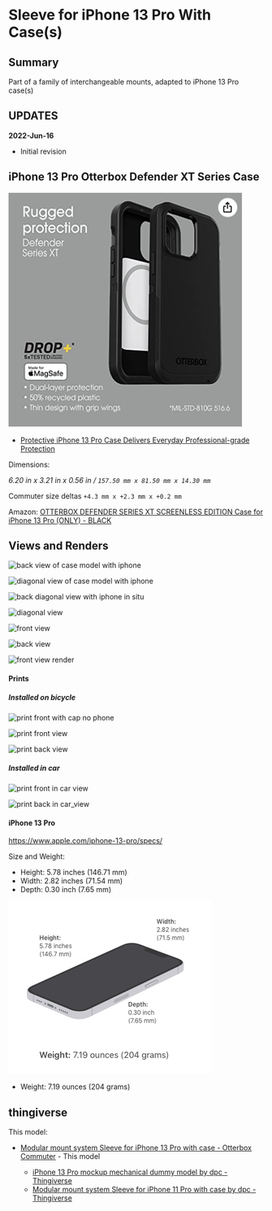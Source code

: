 Sleeve for iPhone 13 Pro With Case(s)
=====================================

Summary
-------

Part of a family of interchangeable mounts, adapted to iPhone 13 Pro case(s)

UPDATES
-------

**2022-Jun-16**

-	Initial revision

iPhone 13 Pro Otterbox Defender XT Series Case
-------------------------------------------

![empty case](img/rugged_case_itself.png)


-	[Protective iPhone 13 Pro Case Delivers Everyday Professional-grade Protection](https://www.otterbox.com/en-us/protective-iphone-13-pro-case-with-magsafe-black/77-85572.html)

Dimensions:

*6.20 in x 3.21 in x 0.56 in / `157.50 mm x 81.50 mm x 14.30 mm`*

Commuter size deltas `+4.3 mm x +2.3 mm x +0.2 mm`


Amazon: [OTTERBOX DEFENDER SERIES XT SCREENLESS EDITION Case for iPhone 13 Pro (ONLY) - BLACK](https://www.amazon.com/dp/B09D5HKR8W)



Views and Renders
-----------------

![back view of case model with iphone](img/back_view__obx_commuter.png)

![diagonal view of case model with iphone](img/diag_view__obx_commuter.png)

![back diagonal view with iphone in situ](img/sleeve_back_diag_view__obx_commuter_iphone13pro.png)

![diagonal view](img/sleeve_diag_view__obx_commuter.png)

![front view](img/sleeve_front__obx_commuter.png)

![back view](img/sleeve_back__obx_commuter.png)

![front view render](img/front_view_sleeve_render.png)

#### Prints

##### Installed on bicycle

![print front with cap no phone](img/print_with_cap__obx_commuter.jpg)

![print front view](img/print_front__obx_commuter.jpg)

![print back view](img/print_back__obx_commuter.jpg)

##### Installed in car

![print front in car view](img/print_front_in_car__obx_commuter.jpg)

![print back in car_view](img/print_back_in_car__obx_commuter.jpg)

#### iPhone 13 Pro

https://www.apple.com/iphone-13-pro/specs/

Size and Weight:

-	Height: 5.78 inches (146.71 mm)
-	Width: 2.82 inches (71.54 mm)
-	Depth: 0.30 inch (7.65 mm)

![dimensional drawing](../iphone_13_pro_mockup/img/dimensions_iphone_13_pro__screenshot.png)

-	Weight: 7.19 ounces (204 grams)

thingiverse
-----------

This model:

-	[Modular mount system Sleeve for iPhone 13 Pro with case - Otterbox Commuter](https://www.thingiverse.com/thing:5019596) - This model

	-	[iPhone 13 Pro mockup mechanical dummy model by dpc - Thingiverse](https://www.thingiverse.com/thing:4980345)
	-	[Modular mount system Sleeve for iPhone 11 Pro with case by dpc - Thingiverse](https://www.thingiverse.com/thing:3865844)
